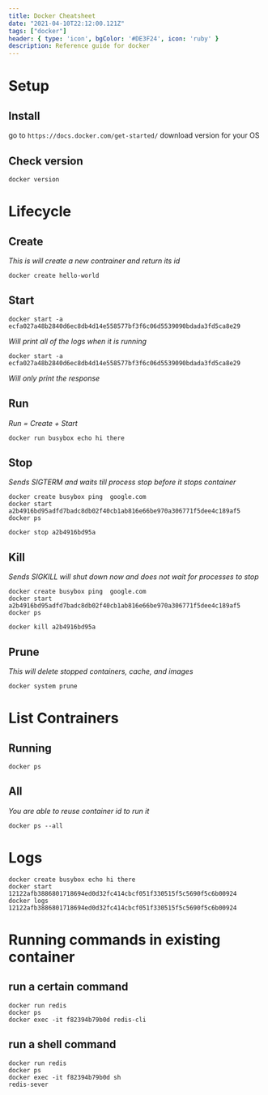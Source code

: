 ```yaml
---
title: Docker Cheatsheet
date: "2021-04-10T22:12:00.121Z"
tags: ["docker"]
header: { type: 'icon', bgColor: '#DE3F24', icon: 'ruby' }
description: Reference guide for docker
---
```


# Setup
## Install
go to `https://docs.docker.com/get-started/`
download version for your OS

## Check version
```
docker version
```

# Lifecycle

## Create
*This is will create a new contrainer and return its id*
```
docker create hello-world
```

## Start
```
docker start -a ecfa027a48b2840d6ec8db4d14e558577bf3f6c06d5539090bdada3fd5ca8e29
```
*Will print all of the logs when it is running*

```
docker start -a ecfa027a48b2840d6ec8db4d14e558577bf3f6c06d5539090bdada3fd5ca8e29
```
*Will only print the response*

## Run
*Run = Create + Start*
```
docker run busybox echo hi there
```

## Stop
*Sends SIGTERM and waits till process stop before it stops container*
```
docker create busybox ping  google.com
docker start a2b4916bd95adfd7badc8db02f40cb1ab816e66be970a306771f5dee4c189af5
docker ps

docker stop a2b4916bd95a
```

## Kill
*Sends SIGKILL will shut down now and does not wait for processes to stop*
```
docker create busybox ping  google.com
docker start a2b4916bd95adfd7badc8db02f40cb1ab816e66be970a306771f5dee4c189af5
docker ps

docker kill a2b4916bd95a
```

## Prune
*This will delete stopped containers, cache, and images*
```
docker system prune
```

# List Contrainers
## Running
```
docker ps
```

## All
*You are able to reuse container id to run it*
```
docker ps --all
```

# Logs
```
docker create busybox echo hi there
docker start 12122afb3886801718694ed0d32fc414cbcf051f330515f5c5690f5c6b00924
docker logs 12122afb3886801718694ed0d32fc414cbcf051f330515f5c5690f5c6b00924
```

# Running commands in existing container
## run a certain command
```
docker run redis
docker ps
docker exec -it f82394b79b0d redis-cli
```

## run a shell command
```
docker run redis
docker ps
docker exec -it f82394b79b0d sh
redis-sever
```
